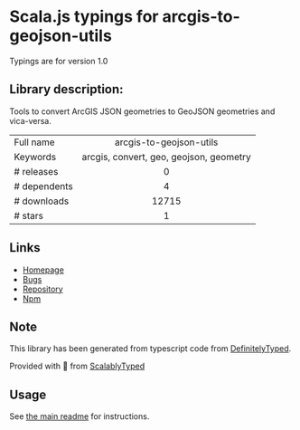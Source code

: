 
# Scala.js typings for arcgis-to-geojson-utils

Typings are for version 1.0

## Library description:
Tools to convert ArcGIS JSON geometries to GeoJSON geometries and vica-versa.

|                    |                 |
| ------------------ | :-------------: |
| Full name          | arcgis-to-geojson-utils |
| Keywords           | arcgis, convert, geo, geojson, geometry |
| # releases         | 0 |
| # dependents       | 4 |
| # downloads        | 12715 |
| # stars            | 1 |

## Links
- [Homepage](https://github.com/Esri/arcgis-to-geojson-utils)
- [Bugs](https://github.com/Esri/arcgis-to-geojson-utils/issues)
- [Repository](https://github.com/Esri/arcgis-to-geojson-utils)
- [Npm](https://www.npmjs.com/package/arcgis-to-geojson-utils)
    


## Note
This library has been generated from typescript code from [DefinitelyTyped](https://definitelytyped.org).

Provided with :purple_heart: from [ScalablyTyped](https://github.com/oyvindberg/ScalablyTyped)

## Usage
See [the main readme](../../readme.md) for instructions.


